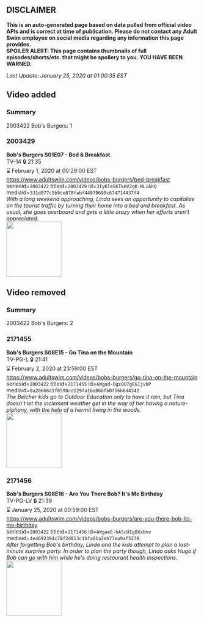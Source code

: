 ## DISCLAIMER
**This is an auto-generated page based on data pulled from official video APIs and is correct at time of publication. Please do not contact any Adult Swim employee on social media regarding any information this page provides.**  
**SPOILER ALERT: This page contains thumbnails of full episodes/shorts/etc. that might be spoilery to you. YOU HAVE BEEN WARNED.**  

_Last Update: January 25, 2020 at 01:00:35 EST_
## Video added
### Summary
2003422 Bob's Burgers: 1  
### 2003429
**Bob's Burgers S01E07 - Bed & Breakfast**  
TV-14 🔒 21:35  
⌛ February 1, 2020 at 00:29:00 EST  
https://www.adultswim.com/videos/bobs-burgers/bed-breakfast  
seriesid=`2003422` titleid=`2003429` id=`3IyKle5KTkmV2gK-NLiAhQ` mediaid=`331d877c5b9ce878fabf44979699c674714437f4`  
_With a long weekend approaching, Linda sees an opportunity to capitalize on the tourist traffic by turning their home into a bed and breakfast. As usual, she goes overboard and gets a little crazy when her efforts aren't appreciated._  
<a href="https://i.cdn.turner.com/adultswim/big/image-upload/thumbnails/thumb-2_image-152088796942016.jpg"><img src="https://i.cdn.turner.com/adultswim/big/image-upload/thumbnails/thumb-2_image-152088796942016.jpg" height="144px" /></a>
## Video removed
### Summary
2003422 Bob's Burgers: 2  
### 2171455
**Bob's Burgers S08E15 - Go Tina on the Mountain**  
TV-PG-L 🔒 21:41  
⌛ February 2, 2020 at 23:59:00 EST  
https://www.adultswim.com/videos/bobs-burgers/go-tina-on-the-mountain  
seriesid=`2003422` titleid=`2171455` id=`AWgad-OgzQU7gEG1jvbP` mediaid=`8a20666d1f8598cd129fa16e06bfb0f56b6d4342`  
_The Belcher kids go to Outdoor Education only to have it rain, but Tina doesn't let the inclement weather get in the way of her having a nature-piphany, with the help of a hermit living in the woods._  
<a href="https://i.cdn.turner.com/adultswim/big/image-upload/thumbnails/thumb-2_image-154843606055812.jpg"><img src="https://i.cdn.turner.com/adultswim/big/image-upload/thumbnails/thumb-2_image-154843606055812.jpg" height="144px" /></a>
### 2171456
**Bob's Burgers S08E16 - Are You There Bob? It's Me Birthday**  
TV-PG-LV 🔒 21:39  
⌛ January 25, 2020 at 00:59:00 EST  
https://www.adultswim.com/videos/bobs-burgers/are-you-there-bob-its-me-birthday  
seriesid=`2003422` titleid=`2171456` id=`AWgaeE-hAScUIg8Xxbmv` mediaid=`4e4692394c78f2d813c1bfa01a2eb77ea9af5270`  
_After forgetting Bob's birthday, Linda and the kids attempt to plan a last-minute surprise party. In order to plan the party though, Linda asks Hugo if Bob can go with him while he's doing restaurant health inspections._  
<a href="https://i.cdn.turner.com/adultswim/big/image-upload/thumbnails/thumb-2_image-15489649010681.jpg"><img src="https://i.cdn.turner.com/adultswim/big/image-upload/thumbnails/thumb-2_image-15489649010681.jpg" height="144px" /></a>
